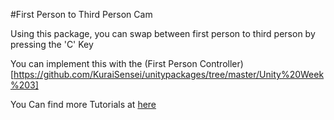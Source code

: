 #First Person to Third Person Cam

Using this package, you can swap between first person to third person by pressing the 'C' Key

You can implement this with the (First Person Controller)[https://github.com/KuraiSensei/unitypackages/tree/master/Unity%20Week%203]

You Can find more Tutorials at [here](https://github.com/KuraiSensei/Tutorials)